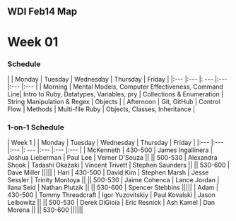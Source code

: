 ## WDI Feb14 Map

# Week 01

### Schedule

|                    | Monday | Tuesday | Wednesday | Thursday | Friday |
|:---                |:---    |: ---    |:---       |:---      |:---    |
| Morning            | Mental Models, Computer Effectiveness, Command Line| Intro to Ruby, Datatypes, Variables, pry | Collections & Enumeration | String Manipulation & Regex | Objects |
| Afternoon          | Git, GitHub | Control Flow | Methods | Multi-file Ruby | Objects, Classes, Inheritance |


### 1-on-1 Schedule

| Week 1 |     | Monday | Tuesday | Wednesday | Thursday | Friday |
|:---    |:--- |:---    |: ---    |:---       |:---      |:---    |
| McKenneth | 430-500 | James Ingallinera | Joshua Lieberman | Paul Lee | Verner D'Souza ||
|| 500-530 | Alexandra Shook | Tadashi Okazaki | Vincent Trivett | Stephen Saunders ||
|| 530-600 | Dave Miller |||||
| Hari | 430-500 | David Kim | Stephen Marsh | Jesse Sessler | Trinity Montoya ||
|| 500-530 | Jaime Cohenca | Lance Jordan | Ilana Seid | Nathan Plutzik ||
|| 530-600 | Spencer Stebbins |||||
| Adam | 430-500 | Tommy Threadcraft | Igor Yuzovitskiy | Paul Kovalski | Jason Leibowitz ||
|| 500-530 | Derek DiGioia | Eric Resnick | Ash Kamel | Dan Morena ||
|| 530-600 ||||||
